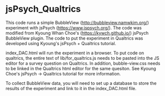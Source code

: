 # jsPsych_Qualtrics

This code runs a simple BubbleView (http://bubbleview.namwkim.org/) experiment with jsPsych (https://www.jspsych.org/). The code was modified from
Kyoung Whan Choe's (https://kywch.github.io/) jsPsych BubbleView plugin. The code to put the experiment in Qualtrics was developed using 
Kyoung's jsPsych + Qualtrics tutorial. 

index_DAC.html will run the experiment in a browser. To put code on qualtrics, the entire text of lib/for_qualtrics.js needs to be pasted into 
the JS editor for a survey question on Qualtrics. In addition, bubble-view.css needs to be linked in the Qualtrics html editor for the same quesiton.
See Kyoung Choe's jsPsych -> Qualtrics tutorial for more information.

To collect BubbleView data, you will need to set up a database to store the results of the experiment and link to it in the index_DAC.html file.
